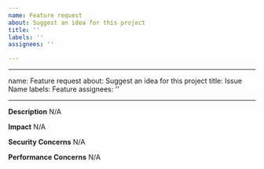 ```yaml
---
name: Feature request
about: Suggest an idea for this project
title: ''
labels: ''
assignees: ''

---
```


---
name: Feature request
about: Suggest an idea for this project
title: Issue Name
labels: Feature
assignees: ''

---

**Description**
N/A

**Impact**
N/A

**Security Concerns**
N/A

**Performance Concerns**
N/A
